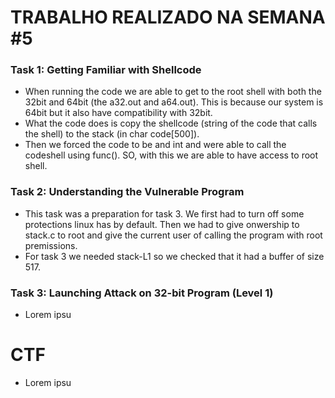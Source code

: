 # TRABALHO REALIZADO NA SEMANA #5

### Task 1: Getting Familiar with Shellcode

- When running the code we are able to get to the root shell with both the 32bit and 64bit (the a32.out and a64.out). This is because our system is 64bit but it also have compatibility with 32bit.
- What the code does is copy the shellcode (string of the code that calls the shell) to the stack (in char code[500]).
- Then we forced the code to be and int and were able to call the codeshell using func(). SO, with this we are able to have access to root shell.

### Task 2: Understanding the Vulnerable Program

- This task was a preparation for task 3. We first had to turn off some protections linux has by default. Then we had to give onwership to stack.c to root and give the current user of calling the program with root premissions.
- For task 3 we needed stack-L1 so we checked that it had a buffer of size 517.

### Task 3: Launching Attack on 32-bit Program (Level 1)

- Lorem ipsu

# CTF

- Lorem ipsu
